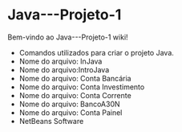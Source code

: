 # Java---Projeto-1
Bem-vindo ao Java---Projeto-1 wiki!
- Comandos utilizados para criar o projeto Java.
- Nome do arquivo: InJava
- Nome do arquivo:IntroJava
- Nome do arquivo: Conta Bancária
- Nome do arquivo: Conta Investimento
- Nome do arquivo: Conta Corrente
- Nome do arquivo: BancoA30N
- Nome do arquivo: Conta Painel
- NetBeans
Software




